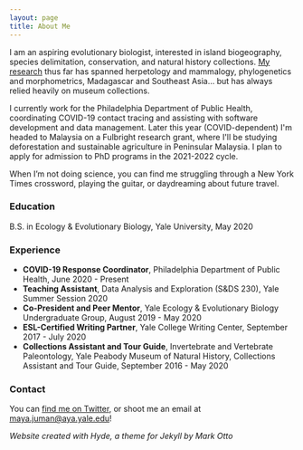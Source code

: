 ```yaml
---
layout: page
title: About Me
---
```


I am an aspiring evolutionary biologist, interested in island biogeography, species delimitation, conservation, and natural history collections. <a href="research">My research</a> thus far has spanned herpetology and mammalogy, phylogenetics and morphometrics, Madagascar and Southeast Asia… but has always relied heavily on museum collections.

I currently work for the Philadelphia Department of Public Health, coordinating COVID-19 contact tracing and assisting with software development and data management. Later this year (COVID-dependent) I'm headed to Malaysia on a Fulbright research grant, where I'll be studying deforestation and sustainable agriculture in Peninsular Malaysia. I plan to apply for admission to PhD programs in the 2021-2022 cycle.

When I’m not doing science, you can find me struggling through a New York Times crossword, playing the guitar, or daydreaming about future travel.

### Education

B.S. in Ecology & Evolutionary Biology,  Yale University,  May 2020

### Experience

- **COVID-19 Response Coordinator**, Philadelphia Department of Public Health, June 2020 - Present
- **Teaching Assistant**,  Data Analysis and Exploration (S&DS 230),  Yale Summer Session 2020
- **Co-President and Peer Mentor**, Yale Ecology & Evolutionary Biology Undergraduate Group, August 2019 - May 2020
- **ESL-Certified Writing Partner**,  Yale College Writing Center,  September 2017 - July 2020
- **Collections Assistant and Tour Guide**,  Invertebrate and Vertebrate Paleontology,  Yale Peabody Museum of Natural History,  Collections Assistant and Tour Guide,  September 2016 - May 2020

### Contact

You can <a href="https://twitter.com/mayajuman" target="_blank">find me on Twitter</a>, or shoot me an email at maya.juman@aya.yale.edu!

*Website created with Hyde, a theme for Jekyll by Mark Otto*
